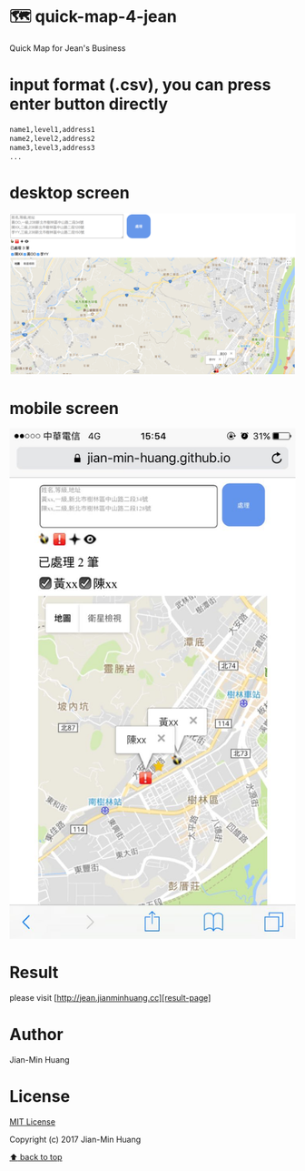 # 🗺 quick-map-4-jean
Quick Map for Jean's Business

# input format (.csv), you can press enter button directly
```
name1,level1,address1
name2,level2,address2
name3,level3,address3
...
```

# desktop screen
![desktop](./img/desktop.png)

# mobile screen
![mobile](./img/mobile.jpg)

# Result
please visit [http://jean.jianminhuang.cc][result-page]

# Author
Jian-Min Huang

# License
[MIT License][license-page]

Copyright (c) 2017 Jian-Min Huang

[:arrow_up: back to top][top-page]

[result-page]: <http://jean.jianminhuang.cc>
[license-page]: <https://github.com/Jian-Min-Huang/quick-map-4-jean/blob/master/LICENSE>
[top-page]: <https://github.com/Jian-Min-Huang/quick-map-4-jean#quick-map-4-jean>